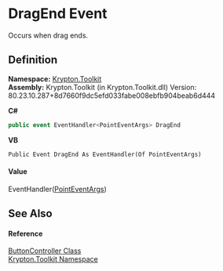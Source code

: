 # DragEnd Event


Occurs when drag ends.



## Definition
**Namespace:** <a href="79d2eac2-21f4-54ff-7552-b20c33c30600.md">Krypton.Toolkit</a>  
**Assembly:** Krypton.Toolkit (in Krypton.Toolkit.dll) Version: 80.23.10.287+8d7660f9dc5efd033fabe008ebfb904beab6d444

**C#**
``` C#
public event EventHandler<PointEventArgs> DragEnd
```
**VB**
``` VB
Public Event DragEnd As EventHandler(Of PointEventArgs)
```



#### Value
EventHandler(<a href="9220c8d1-040e-c3dd-cd01-2376321bfed1.md">PointEventArgs</a>)

## See Also


#### Reference
<a href="4d28eeb6-138d-ce68-aa40-c46ceb66b365.md">ButtonController Class</a>  
<a href="79d2eac2-21f4-54ff-7552-b20c33c30600.md">Krypton.Toolkit Namespace</a>  
